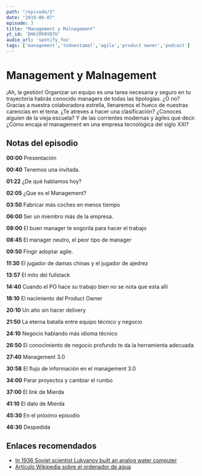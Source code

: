 ```yaml
---
path: "/episode/3"
date: "2019-06-07"
episode: 3
title: "Management y Malnagement"
yt_id: 'DHhlMY0YD7U'
audio_url: 'spotify_foo'
tags: ['management','todoestamal','agile','product owner','podcast']
---
```

# Management y Malnagement
¡Ah, la gestión! Organizar un equipo es una tarea necesaria y seguro en tu trayectoria habrás conocido managers de todas las tipologías. ¿O no? Gracias a nuestra colaboradora estrella, llenaremos el hueco de nuestras carencias en el tema. ¿Te atreves a hacer una clasificación? ¿Conoces alguien de la vieja escuela? Y de las corrientes modernas y ágiles qué decir. ¿Cómo encaja el management en una empresa tecnológica del siglo XXI?

## Notas del episodio
**00:00** Presentación

**00:40** Tenemos una invitada.

**01:22** ¿De qué hablamos hoy?

**02:05** ¿Que es el Management?

**03:50** Fabricar más coches en menos tiempo

**06:00** Ser un miembro más de la empresa.

**08:00** El buen manager te engorila para hacer el trabajo

**08:45** El manager neutro, el peor tipo de manager

**09:50** Fingir adoptar agile.

**11:30** El jugador de damas chinas y el jugador de ajedrez

**13:57** El mito del fullstack

**14:40** Cuando el PO hace su trabajo bien no se nota que esta allí

**18:10** El nacimiento del Product Owner

**20:10** Un año sin hacer delivery

**21:50** La eterna batalla entre equipo técnico y negocio

**24:10** Negocio hablando más idioma técnico

**26:50** El conocimiento de negocio profundo te da la herramienta adecuada

**27:40** Management 3.0

**30:58** El flujo de información en el management 3.0

**34:00** Parar proyectos y cambiar el rumbo

**37:00** El link de Mierda

**41:10** El dato de Mierda

**45:30** En el próximo episodio

**46:30** Despedida

## Enlaces recomendados

- [In 1936 Soviet scientist Lukyanov built an analog water computer](http://www.digitaljournal.com/article/338106)
- [Artículo Wikipedia sobre el ordenador de agua](https://en.wikipedia.org/wiki/Water_integrator)
